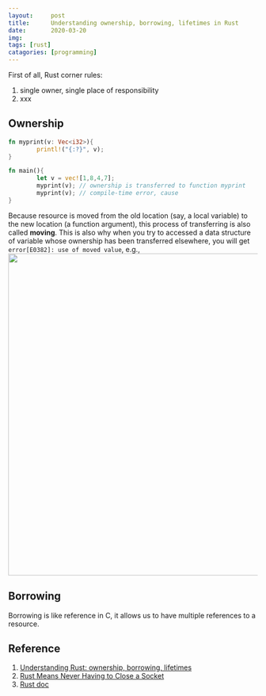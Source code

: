 ```yaml
---
layout:     post
title:      Understanding ownership, borrowing, lifetimes in Rust
date:       2020-03-20
img: 
tags: [rust]
catagories: [programming]
---
```


First of all, Rust corner rules: 
1. single owner, single place of responsibility
2. xxx

## Ownership 
```Rust
fn myprint(v: Vec<i32>){
        printl!("{:?}", v);
}

fn main(){
        let v = vec![1,8,4,7];
        myprint(v); // ownership is transferred to function myprint
        myprint(v); // compile-time error, cause 
}
```
Because resource is moved from the old location (say, a local variable) to the new location (a function argument), this process of transferring is also called **moving**.
This is also why when you try to accessed a data structure of variable whose ownership has been transferred elsewhere, you will get `error[E0382]: use of moved value`, e.g., 
<img class='center' src="{{site.baseurl}}/images/2020/error.e0382.png" width="650">

## Borrowing
Borrowing is like reference in C, it allows us to have multiple references to a resource.

## Reference 
1. [Understanding Rust: ownership, borrowing, lifetimes](https://medium.com/@bugaevc/understanding-rust-ownership-borrowing-lifetimes-ff9ee9f79a9c)
2. [Rust Means Never Having to Close a Socket](https://blog.skylight.io/rust-means-never-having-to-close-a-socket/)
3. [Rust doc](https://doc.rust-lang.org/1.8.0/book/ownership.html)










